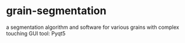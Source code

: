 # grain-segmentation
a segmentation algorithm and software for various grains with complex touching
GUI tool: Pyqt5

